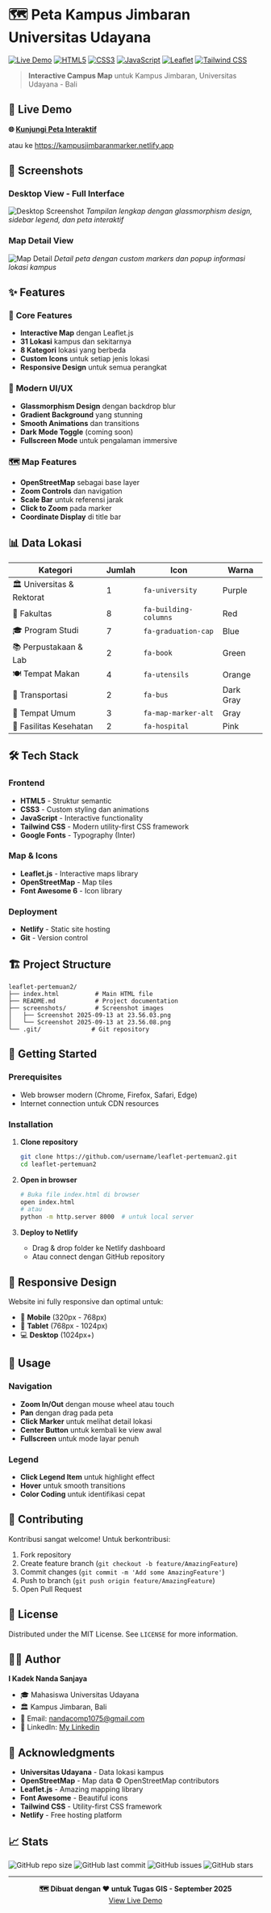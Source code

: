 # 🗺️ Peta Kampus Jimbaran Universitas Udayana

[![Live Demo](https://img.shields.io/badge/Live%20Demo-Netlify-00C7B7?style=for-the-badge&logo=netlify&logoColor=white)](https://kampusjimbaranmarker.netlify.app/)
[![HTML5](https://img.shields.io/badge/HTML5-E34F26?style=for-the-badge&logo=html5&logoColor=white)](https://developer.mozilla.org/en-US/docs/Web/HTML)
[![CSS3](https://img.shields.io/badge/CSS3-1572B6?style=for-the-badge&logo=css3&logoColor=white)](https://developer.mozilla.org/en-US/docs/Web/CSS)
[![JavaScript](https://img.shields.io/badge/JavaScript-F7DF1E?style=for-the-badge&logo=javascript&logoColor=black)](https://developer.mozilla.org/en-US/docs/Web/JavaScript)
[![Leaflet](https://img.shields.io/badge/Leaflet-199900?style=for-the-badge&logo=leaflet&logoColor=white)](https://leafletjs.com/)
[![Tailwind CSS](https://img.shields.io/badge/Tailwind_CSS-38B2AC?style=for-the-badge&logo=tailwind-css&logoColor=white)](https://tailwindcss.com/)

> **Interactive Campus Map** untuk Kampus Jimbaran, Universitas Udayana - Bali

## 🚀 Live Demo

**🌐 [Kunjungi Peta Interaktif](https://kampusjimbaranmarker.netlify.app/)**

atau ke https://kampusjimbaranmarker.netlify.app

## 📸 Screenshots

### Desktop View - Full Interface
![Desktop Screenshot](screenshots/Screenshot%202025-09-13%20at%2023.56.03.png)
*Tampilan lengkap dengan glassmorphism design, sidebar legend, dan peta interaktif*

### Map Detail View  
![Map Detail](screenshots/Screenshot%202025-09-13%20at%2023.56.08.png)
*Detail peta dengan custom markers dan popup informasi lokasi kampus*

## ✨ Features

### 🎯 **Core Features**
- **Interactive Map** dengan Leaflet.js
- **31 Lokasi** kampus dan sekitarnya
- **8 Kategori** lokasi yang berbeda
- **Custom Icons** untuk setiap jenis lokasi
- **Responsive Design** untuk semua perangkat

### 🎨 **Modern UI/UX**
- **Glassmorphism Design** dengan backdrop blur
- **Gradient Background** yang stunning
- **Smooth Animations** dan transitions
- **Dark Mode Toggle** (coming soon)
- **Fullscreen Mode** untuk pengalaman immersive

### 🗺️ **Map Features**
- **OpenStreetMap** sebagai base layer
- **Zoom Controls** dan navigation
- **Scale Bar** untuk referensi jarak
- **Click to Zoom** pada marker
- **Coordinate Display** di title bar

## 📊 Data Lokasi

| Kategori | Jumlah | Icon | Warna |
|----------|--------|------|-------|
| 🏛️ Universitas & Rektorat | 1 | `fa-university` | Purple |
| 🏢 Fakultas | 8 | `fa-building-columns` | Red |
| 🎓 Program Studi | 7 | `fa-graduation-cap` | Blue |
| 📚 Perpustakaan & Lab | 2 | `fa-book` | Green |
| 🍽️ Tempat Makan | 4 | `fa-utensils` | Orange |
| 🚌 Transportasi | 2 | `fa-bus` | Dark Gray |
| 📍 Tempat Umum | 3 | `fa-map-marker-alt` | Gray |
| 🏥 Fasilitas Kesehatan | 2 | `fa-hospital` | Pink |

## 🛠️ Tech Stack

### Frontend
- **HTML5** - Struktur semantic
- **CSS3** - Custom styling dan animations
- **JavaScript** - Interactive functionality
- **Tailwind CSS** - Modern utility-first CSS framework
- **Google Fonts** - Typography (Inter)

### Map & Icons
- **Leaflet.js** - Interactive maps library
- **OpenStreetMap** - Map tiles
- **Font Awesome 6** - Icon library

### Deployment
- **Netlify** - Static site hosting
- **Git** - Version control

## 🏗️ Project Structure

```
leaflet-pertemuan2/
├── index.html          # Main HTML file
├── README.md           # Project documentation
├── screenshots/        # Screenshot images
│   ├── Screenshot 2025-09-13 at 23.56.03.png
│   └── Screenshot 2025-09-13 at 23.56.08.png
└── .git/              # Git repository
```

## 🚀 Getting Started

### Prerequisites
- Web browser modern (Chrome, Firefox, Safari, Edge)
- Internet connection untuk CDN resources

### Installation

1. **Clone repository**
   ```bash
   git clone https://github.com/username/leaflet-pertemuan2.git
   cd leaflet-pertemuan2
   ```

2. **Open in browser**
   ```bash
   # Buka file index.html di browser
   open index.html
   # atau
   python -m http.server 8000  # untuk local server
   ```

3. **Deploy to Netlify**
   - Drag & drop folder ke Netlify dashboard
   - Atau connect dengan GitHub repository

## 📱 Responsive Design

Website ini fully responsive dan optimal untuk:
- 📱 **Mobile** (320px - 768px)
- 📱 **Tablet** (768px - 1024px)  
- 💻 **Desktop** (1024px+)

## 🎯 Usage

### Navigation
- **Zoom In/Out** dengan mouse wheel atau touch
- **Pan** dengan drag pada peta
- **Click Marker** untuk melihat detail lokasi
- **Center Button** untuk kembali ke view awal
- **Fullscreen** untuk mode layar penuh

### Legend
- **Click Legend Item** untuk highlight effect
- **Hover** untuk smooth transitions
- **Color Coding** untuk identifikasi cepat

## 🤝 Contributing

Kontribusi sangat welcome! Untuk berkontribusi:

1. Fork repository
2. Create feature branch (`git checkout -b feature/AmazingFeature`)
3. Commit changes (`git commit -m 'Add some AmazingFeature'`)
4. Push to branch (`git push origin feature/AmazingFeature`)
5. Open Pull Request

## 📝 License

Distributed under the MIT License. See `LICENSE` for more information.

## 👨‍💻 Author

**I Kadek Nanda Sanjaya**
- 🎓 Mahasiswa Universitas Udayana
- 🏛️ Kampus Jimbaran, Bali
- 📧 Email: nandacomp1075@gmail.com
- 💼 LinkedIn: [My Linkedin](https://linkedin.com/in/ikdknandasanjaya)

## 🙏 Acknowledgments

- **Universitas Udayana** - Data lokasi kampus
- **OpenStreetMap** - Map data © OpenStreetMap contributors
- **Leaflet.js** - Amazing mapping library
- **Font Awesome** - Beautiful icons
- **Tailwind CSS** - Utility-first CSS framework
- **Netlify** - Free hosting platform

## 📈 Stats

![GitHub repo size](https://img.shields.io/github/repo-size/username/leaflet-pertemuan2)
![GitHub last commit](https://img.shields.io/github/last-commit/username/leaflet-pertemuan2)
![GitHub issues](https://img.shields.io/github/issues/username/leaflet-pertemuan2)
![GitHub stars](https://img.shields.io/github/stars/username/leaflet-pertemuan2?style=social)

---

<div align="center">
  <strong>🗺️ Dibuat dengan ❤️ untuk Tugas GIS - September 2025</strong>
  <br>
  <a href="https://kampusjimbaranmarker.netlify.app/">View Live Demo</a>
</div>

